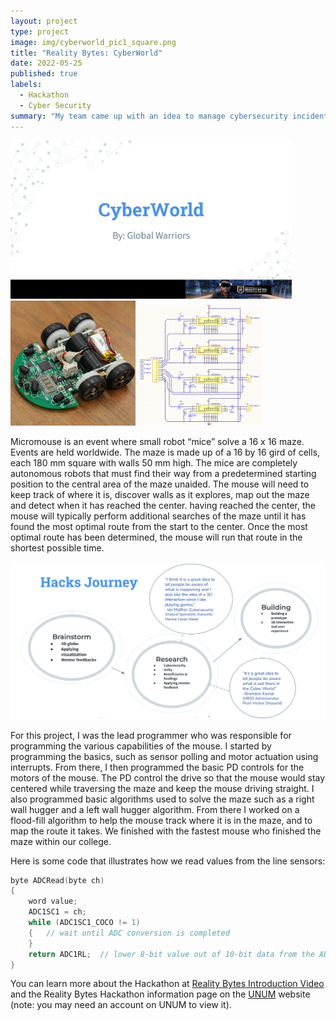 ```yaml
---
layout: project
type: project
image: img/cyberworld_pic1_square.png
title: "Reality Bytes: CyberWorld"
date: 2022-05-25
published: true
labels:
  - Hackathon
  - Cyber Security
summary: "My team came up with an idea to manage cybersecurity incidents and information more effeciently and to gamify the data. We ended up as finalists in the competition and presented our slideshow of ideas in front of a panel of judges."
---
```


<div class="text-center p-4">
  <img width="450px" src="../img/cyberworld_title_page.png" >
  <img width="200px" src="../img/micromouse/micromouse-robot-2.jpg" class="img-thumbnail" >
  <img width="200px" src="../img/micromouse/micromouse-circuit.png" class="img-thumbnail" >
</div>

Micromouse is an event where small robot “mice” solve a 16 x 16 maze.  Events are held worldwide.  The maze is made up of a 16 by 16 gird of cells, each 180 mm square with walls 50 mm high.  The mice are completely autonomous robots that must find their way from a predetermined starting position to the central area of the maze unaided.  The mouse will need to keep track of where it is, discover walls as it explores, map out the maze and detect when it has reached the center.  having reached the center, the mouse will typically perform additional searches of the maze until it has found the most optimal route from the start to the center.  Once the most optimal route has been determined, the mouse will run that route in the shortest possible time.

<img width = "600px" src="../img/hacks_journey_cyberworld.png">
<br>

For this project, I was the lead programmer who was responsible for programming the various capabilities of the mouse.  I started by programming the basics, such as sensor polling and motor actuation using interrupts.  From there, I then programmed the basic PD controls for the motors of the mouse.  The PD control the drive so that the mouse would stay centered while traversing the maze and keep the mouse driving straight.  I also programmed basic algorithms used to solve the maze such as a right wall hugger and a left wall hugger algorithm.  From there I worked on a flood-fill algorithm to help the mouse track where it is in the maze, and to map the route it takes.  We finished with the fastest mouse who finished the maze within our college.

Here is some code that illustrates how we read values from the line sensors:

```cpp
byte ADCRead(byte ch)
{
    word value;
    ADC1SC1 = ch;
    while (ADC1SC1_COCO != 1)
    {   // wait until ADC conversion is completed   
    }
    return ADC1RL;  // lower 8-bit value out of 10-bit data from the ADC
}
```

You can learn more about the Hackathon at [Reality Bytes Introduction Video](https://www.youtube.com/watch?v=z-tYzpRxfQQ) and the Reality Bytes Hackathon information page on the [UNUM](https://unum.nsin.us/reality-bytes) website (note: you may need an account on UNUM to view it).
